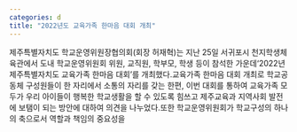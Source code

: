 ```yaml
---
categories: d
title: "2022년도 교육가족 한마음 대회 개최"
---
```

제주특별자치도 학교운영위원장협의회(회장 허재혁)는 지난 25일 서귀포시 천지학생체육관에서 도내 학교운영위원회 위원, 교직원, 학부모, 학생 등이 참석한 가운데‘2022년 제주특별자치도 교육가족 한마음 대회’를 개최했다.교육가족 한마음 대회 개최로 학교공동체 구성원들이 한 자리에서 소통의 자리를 갖는 한편, 이번 대회를 통하여 교육가족 모두가 우리 아이들이 행복한 학교생활을 할 수 있도록 힘쓰고 제주교육과 지역사회 발전에 보탬이 되는 방안에 대하여 의견을 나누었다.또한 학교운영위원회가 학교구성의 하나의 축으로서 역할과 책임의 중요성을